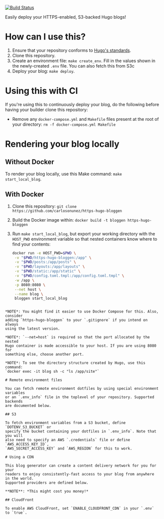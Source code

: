 [![Build Status](https://travis-ci.org/carlosonunez/https-hugo-bloggen.svg?branch=master)](https://travis-ci.org/carlosonunez/https-hugo-bloggen)

Easily deploy your HTTPS-enabled, S3-backed Hugo blogs!

# How can I use this?

1. Ensure that your repository conforms to [Hugo's standards](https://gohugo.io/getting-started/directory-structure/).
2. Clone this repository.
3. Create an environment file: `make create_env`. Fill in the values shown in the
   newly-created `.env` file. You can also fetch this from S3c
4. Deploy your blog: `make deploy`.

# Using this with CI

If you're using this to continuously deploy your blog, do the following before
having your builder clone this repository:

- Remove any `docker-compose.yml` and `Makefile` files present at the root
  of your directory: `rm -f docker-compose.yml Makefile`

# Rendering your blog locally

## Without Docker

To render your blog locally, use this Make command: `make start_local_blog`.

## With Docker

1. Clone this repository: `git clone https://github.com/carlosonunez/https-hugo-bloggen`
2. Build the Docker image within: `docker build -t bloggen https-hugo-bloggen`
3. Run `make start_local_blog`, but export your working directory with the
   `HOST_PWD` environment variable so that nested containers know where to 
   find your contents:

   ```bash
   docker run -e HOST_PWD=$PWD \
    -v "$PWD/https-hugo-bloggen:/app" \
    -v "$PWD/posts:/app/posts" \
    -v "$PWD/layouts:/app/layouts" \
    -v "$PWD/static:/app/static" \
    -v "$PWD/config.toml.tmpl:/app/config.toml.tmpl" \
    -w /app \
    -p 8080:8080 \
    --net host \
    --name blog \
    bloggen start_local_blog
  ```

*NOTE*: You might find it easier to use Docker Compose for this. Also, consider
adding `https-hugo-bloggen` to your `.gitignore` if you intend on always
using the latest version.

*NOTE*: `--net=host` is required so that the port allocated by the nested
Hugo container is made accessible to your host. If you are using 8080 for
something else, choose another port.

*NOTE*: To see the directory structure created by Hugo, use this command:
`docker exec -it blog sh -c "ls /app/site"`

# Remote environment files

You can fetch remote environment dotfiles by using special environment variables
or an `.env_info` file in the toplevel of your repository. Supported backends
are documented below.

## S3

To fetch environment variables from a S3 bucket, define `DOTENV_S3_BUCKET` or
specify the bucket containing your dotfiles in `.env_info`. Note that you will
also need to specify an AWS `.credentials` file or define `AWS_ACCESS_KEY_ID`,
`AWS_SECRET_ACCESS_KEY` and `AWS_REGION` for this to work.

# Using a CDN

This blog generator can create a content delivery network for you for your
readers to enjoy consistently-fast access to your blog from anywhere in the world.
Supported providers are defined below.

**NOTE**: *This might cost you money!*

## CloudFront

To enable AWS CloudFront, set `ENABLE_CLOUDFRONT_CDN` in your `.env` to `true`.
